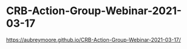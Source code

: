 # CRB-Action-Group-Webinar-2021-03-17

https://aubreymoore.github.io/CRB-Action-Group-Webinar-2021-03-17/
